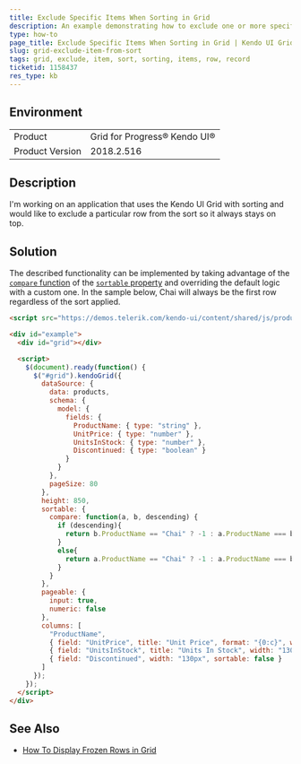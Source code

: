 ```yaml
---
title: Exclude Specific Items When Sorting in Grid 
description: An example demonstrating how to exclude one or more specific items when sorting the Grid
type: how-to
page_title: Exclude Specific Items When Sorting in Grid | Kendo UI Grid
slug: grid-exclude-item-from-sort
tags: grid, exclude, item, sort, sorting, items, row, record
ticketid: 1158437
res_type: kb
---
```


## Environment
<table>
 <tr>
  <td>Product</td>
  <td>Grid for Progress® Kendo UI®</td>
 </tr>
 <tr>
	 <td>Product Version</td>
	 <td>2018.2.516</td>
 </tr>
</table>

## Description

I'm working on an application that uses the Kendo UI Grid with sorting and would like to exclude a particular row from the sort so it always stays on top.

## Solution

The described functionality can be implemented by taking advantage of the [`compare` function](https://docs.telerik.com/kendo-ui/api/javascript/ui/grid/configuration/columns.sortable#columns.sortable.compare) of the [`sortable` property](https://docs.telerik.com/kendo-ui/api/javascript/ui/grid/configuration/columns.sortable#columns.sortable) and overriding the default logic with a custom one. In the sample below, Chai will always be the first row regardless of the sort applied.

```html
<script src="https://demos.telerik.com/kendo-ui/content/shared/js/products.js"></script>

<div id="example">
  <div id="grid"></div>

  <script>
    $(document).ready(function() {
      $("#grid").kendoGrid({
        dataSource: {
          data: products,
          schema: {
            model: {
              fields: {
                ProductName: { type: "string" },
                UnitPrice: { type: "number" },
                UnitsInStock: { type: "number" },
                Discontinued: { type: "boolean" }
              }
            }
          },
          pageSize: 80
        },
        height: 850,
        sortable: {
          compare: function(a, b, descending) {
            if (descending){
              return b.ProductName == "Chai" ? -1 : a.ProductName === b.ProductName ? 0 : (a.ProductName > b.ProductName) ? 1 : -1;
            }
            else{
              return a.ProductName == "Chai" ? -1 : a.ProductName === b.ProductName ? 0 : (a.ProductName > b.ProductName) ? 1 : -1;
            }
          }
        },
        pageable: {
          input: true,
          numeric: false
        },
        columns: [
          "ProductName",
          { field: "UnitPrice", title: "Unit Price", format: "{0:c}", width: "130px", sortable: false },
          { field: "UnitsInStock", title: "Units In Stock", width: "130px", sortable: false },
          { field: "Discontinued", width: "130px", sortable: false }
        ]
      });
    });
  </script>
</div>
```

## See Also

* [How To Display Frozen Rows in Grid](https://docs.telerik.com/kendo-ui/knowledge-base/grid-frozen-rows)
